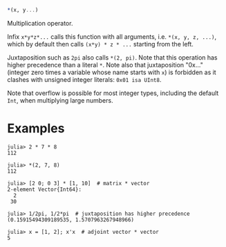 ```julia
*(x, y...)
```

Multiplication operator.

Infix `x*y*z*...` calls this function with all arguments, i.e. `*(x, y, z, ...)`, which by default then calls `(x*y) * z * ...` starting from the left.

Juxtaposition such as `2pi` also calls `*(2, pi)`. Note that this operation has higher precedence than a literal `*`. Note also that juxtaposition "0x..." (integer zero times a variable whose name starts with `x`) is forbidden as it clashes with unsigned integer literals: `0x01 isa UInt8`.

Note that overflow is possible for most integer types, including the default `Int`, when multiplying large numbers.

# Examples

```jldoctest
julia> 2 * 7 * 8
112

julia> *(2, 7, 8)
112

julia> [2 0; 0 3] * [1, 10]  # matrix * vector
2-element Vector{Int64}:
  2
 30

julia> 1/2pi, 1/2*pi  # juxtaposition has higher precedence
(0.15915494309189535, 1.5707963267948966)

julia> x = [1, 2]; x'x  # adjoint vector * vector
5
```
